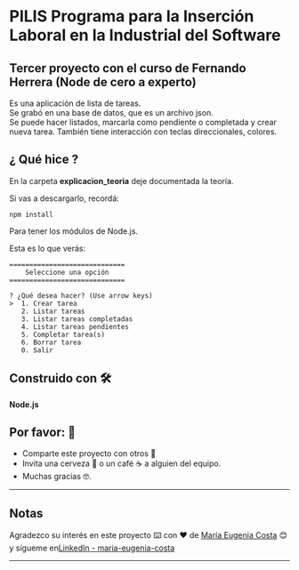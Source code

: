 # PILIS Programa para la Inserción Laboral en la Industrial del Software

## Tercer proyecto con el curso de Fernando Herrera (Node de cero a experto)

Es una aplicación de lista de tareas. <br>
Se grabó en una base de datos, que es un archivo json. <br>
Se puede hacer listados, marcarla como pendiente o completada y crear nueva tarea. También tiene interacción con teclas direccionales, colores. <br>

##  ¿ Qué hice ?

En la carpeta **explicacion_teoria** deje documentada la teoría. <br>
                                                       
Si vas a descargarlo, recordá:
```
npm install
```
Para tener los módulos de Node.js. <br>

Esta es lo que verás: <br>

```
=============================
    Seleccione una opción
=============================

? ¿Qué desea hacer? (Use arrow keys)
>  1. Crear tarea 
   2. Listar tareas
   3. Listar tareas completadas     
   4. Listar tareas pendientes      
   5. Completar tarea(s)
   6. Borrar tarea
   0. Salir
```   

## Construido con 🛠️

**Node.js**

## Por favor: 🎁

* Comparte este proyecto con otros 📢
* Invita una cerveza 🍺 o un café ☕ a alguien del equipo.
* Muchas gracias 🤓.


---

## Notas

Agradezco su interés en este proyecto ⌨️ con ❤️ de [María Eugenia Costa](https://github.com/eugenia1984) 😊 y sígueme en[LinkedIn - maria-eugenia-costa](https://www.linkedin.com/in/maria-eugenia-costa/)

---

